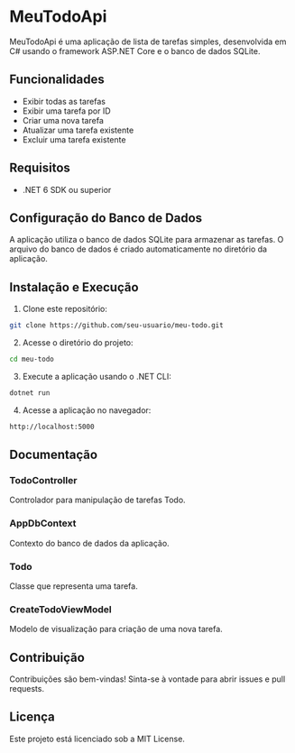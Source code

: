 # MeuTodoApi

MeuTodoApi é uma aplicação de lista de tarefas simples, desenvolvida em C# usando o framework ASP.NET Core e o banco de dados SQLite.

## Funcionalidades

- Exibir todas as tarefas
- Exibir uma tarefa por ID
- Criar uma nova tarefa
- Atualizar uma tarefa existente
- Excluir uma tarefa existente

## Requisitos

- .NET 6 SDK ou superior

## Configuração do Banco de Dados

A aplicação utiliza o banco de dados SQLite para armazenar as tarefas. O arquivo do banco de dados é criado automaticamente no diretório da aplicação.

## Instalação e Execução

1. Clone este repositório:

```bash
git clone https://github.com/seu-usuario/meu-todo.git
```

2. Acesse o diretório do projeto:
```bash
cd meu-todo
```

3. Execute a aplicação usando o .NET CLI:
```bash
dotnet run
```

4. Acesse a aplicação no navegador:
```bash
http://localhost:5000
```

## Documentação

### TodoController
Controlador para manipulação de tarefas Todo.

### AppDbContext
Contexto do banco de dados da aplicação.

### Todo
Classe que representa uma tarefa.

### CreateTodoViewModel
Modelo de visualização para criação de uma nova tarefa.

## Contribuição
Contribuições são bem-vindas! Sinta-se à vontade para abrir issues e pull requests.

## Licença
Este projeto está licenciado sob a MIT License.
